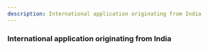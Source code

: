 ```yaml
---
description: International application originating from India
---
```


### International application originating from India

